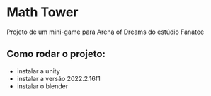 # Math Tower
Projeto de um mini-game para  Arena of Dreams do estúdio Fanatee


## Como rodar o projeto:
- instalar a unity
- instalar a versão 2022.2.16f1
- instalar o blender
